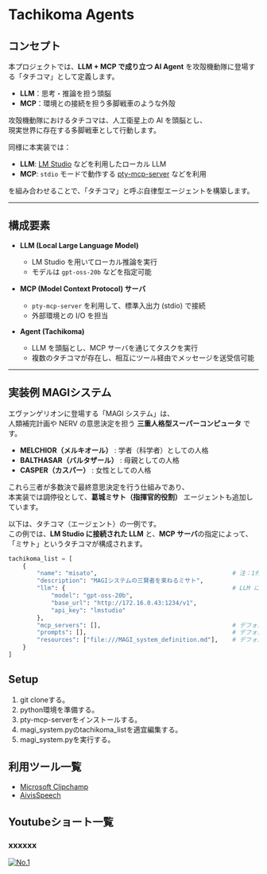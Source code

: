 # Tachikoma Agents

## コンセプト
本プロジェクトでは、**LLM + MCP で成り立つ AI Agent** を攻殻機動隊に登場する「タチコマ」として定義します。
- **LLM**：思考・推論を担う頭脳
- **MCP**：環境との接続を担う多脚戦車のような外殻  

攻殻機動隊におけるタチコマは、人工衛星上の AI を頭脳とし、  
現実世界に存在する多脚戦車として行動します。  

同様に本実装では：

- **LLM**: [LM Studio](https://lmstudio.ai/) などを利用したローカル LLM  
- **MCP**: `stdio` モードで動作する [pty-mcp-server](https://github.com/phoityne/pty-mcp-server) などを利用  

を組み合わせることで、「タチコマ」と呼ぶ自律型エージェントを構築します。  

---

## 構成要素
- **LLM (Local Large Language Model)**  
  - LM Studio を用いてローカル推論を実行  
  - モデルは `gpt-oss-20b` などを指定可能  

- **MCP (Model Context Protocol) サーバ**  
  - `pty-mcp-server` を利用して、標準入出力 (stdio) で接続  
  - 外部環境との I/O を担当  

- **Agent (Tachikoma)**  
  - LLM を頭脳とし、MCP サーバを通じてタスクを実行  
  - 複数のタチコマが存在し、相互にツール経由でメッセージを送受信可能  

---
## 実装例 MAGIシステム

エヴァンゲリオンに登場する「MAGI システム」は、  
人類補完計画や NERV の意思決定を担う **三重人格型スーパーコンピュータ** です。  

- **MELCHIOR（メルキオール）** : 学者（科学者）としての人格  
- **BALTHASAR（バルタザール）** : 母親としての人格  
- **CASPER（カスパー）** : 女性としての人格  

これら三者が多数決で最終意思決定を行う仕組みであり、  
本実装では調停役として、**葛城ミサト（指揮官的役割）** エージェントも追加しています。

以下は、タチコマ（エージェント）の一例です。  
この例では、**LM Studio に接続された LLM** と、**MCP サーバ**の指定によって、  
「ミサト」というタチコマが構成されます。  

```python
tachikoma_list = [
    {
        "name": "misato",                                      # 注：1件目がエントリープラグ(starting_agent)になる。
        "description": "MAGIシステムの三賢者を束ねるミサト",
        "llm": {                                               # LLM による頭脳
            "model": "gpt-oss-20b",
            "base_url": "http://172.16.0.43:1234/v1",
            "api_key": "lmstudio"
        },
        "mcp_servers": [],                                     # デフォルトMCPサーバに追加があれば記載する。
        "prompts": [],                                         # デフォルトプロンプトに追加があれば記載する
        "resources": ["file:///MAGI_system_definition.md"],    # デフォルトリソースに追加があれば記載する
    }
]
```

## Setup
1. git cloneする。
2. python環境を準備する。
3. pty-mcp-serverをインストールする。
4. magi_system.pyのtachikoma_listを適宜編集する。
5. magi_system.pyを実行する。

## 利用ツール一覧
- [Microsoft Clipchamp](https://apps.microsoft.com/detail/9p1j8s7ccwwt?hl=ja-JP&gl=JP)
- [AivisSpeech](https://aivis-project.com/)

## Youtubeショート一覧
### xxxxxx

[![No.1](https://img.youtube.com/vi/xxxxxxxx/maxresdefault.jpg)](https://youtube.com/shorts/xxxxxx)

